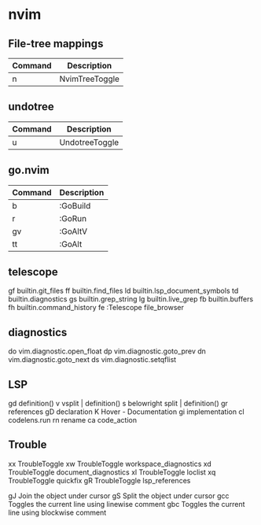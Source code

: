 # nvim

## File-tree mappings
| Command | Description |
| --- | --- |
|<leader>n|NvimTreeToggle|

## undotree
| Command | Description |
| --- | --- |
|<leader>u|UndotreeToggle|

## go.nvim
| Command | Description |
| --- | --- |
|<leader>b|:GoBuild|
|<leader>r|:GoRun|
|<leader>gv|:GoAltV|
|<leader>tt|:GoAlt|

## telescope
<leader>gf	builtin.git_files
<leader>ff	builtin.find_files
<leader>ld	builtin.lsp_document_symbols
<leader>td	builtin.diagnostics
<leader>gs	builtin.grep_string
<leader>lg	builtin.live_grep
<leader>fb	builtin.buffers
<leader>fh	builtin.command_history
<leader>fe	:Telescope file_browser

## diagnostics
<leader>do	vim.diagnostic.open_float
<leader>dp	vim.diagnostic.goto_prev
<leader>dn	vim.diagnostic.goto_next
<leader>ds	 vim.diagnostic.setqflist

## LSP
gd	definition()
<leader>v	vsplit | definition()
<leader>s	belowright split | definition()
gr	references
gD	declaration
K	Hover - Documentation
gi	implementation
<leader>cl	codelens.run
<leader>rn	rename
<leader>ca	code_action

## Trouble
<leader>xx	TroubleToggle
<leader>xw	TroubleToggle workspace_diagnostics
<leader>xd	TroubleToggle document_diagnostics
<leader>xl	TroubleToggle loclist
<leader>xq	TroubleToggle quickfix
gR	TroubleToggle lsp_references


gJ	Join the object under cursor
gS	Split the object under cursor
gcc	Toggles the current line using linewise comment
gbc	Toggles the current line using blockwise comment
